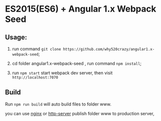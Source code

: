 # ES2015(ES6) + Angular 1.x Webpack Seed

## Usage:

1. run command `git clone https://github.com/why520crazy/angular1.x-webpack-seed`;

1. cd folder angular1.x-webpack-seed , run command `npm install`;

1. run `npm start` start webpack dev server, then visit `http://localhost:7070`

## Build

Run `npm run build` will auto build files to folder www.


you can use [nginx](http://nginx.org) or
[http-server](https://github.com/indexzero/http-server) publish folder www to production server,
